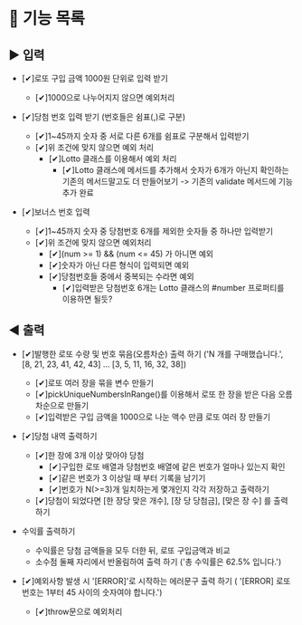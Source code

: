 # :memo: 기능 목록

## :arrow_forward: 입력

- [✔]로또 구입 금액 1000원 단위로 입력 받기

  - [✔]1000으로 나누어지지 않으면 예외처리

- [✔]당첨 번호 입력 받기 (번호들은 쉼표(,)로 구분)

  - [✔]1~45까지 숫자 중 서로 다른 6개를 쉼표로 구분해서 입력받기
  - [✔]위 조건에 맞지 않으면 예외 처리
    - [✔]Lotto 클래스를 이용해서 예외 처리
      - [✔]Lotto 클래스에 메서드를 추가해서 숫자가 6개가 아닌지 확인하는 기존의 메서드말고도 더 만들어보기 -> 기존의 validate 메서드에 기능 추가 완료

- [✔]보너스 번호 입력

  - [✔]1~45까지 숫자 중 당첨번호 6개를 제외한 숫자들 중 하나만 입력받기
  - [✔]위 조건에 맞지 않으면 예외처리
    - [✔](num >= 1) && (num <= 45) 가 아니면 예외
    - [✔]숫자가 아닌 다른 형식이 입력되면 예외
    - [✔]당첨번호들 중에서 중복되는 수라면 예외
      - [✔]입력받은 당첨번호 6개는 Lotto 클래스의 #number 프로퍼티를 이용하면 될듯?

## :arrow_backward: 출력

- [✔]발행한 로또 수량 및 번호 묶음(오름차순) 출력 하기 ('N 개를 구매했습니다.', [8, 21, 23, 41, 42, 43] ... [3, 5, 11, 16, 32, 38])

  - [✔]로또 여러 장을 묶을 변수 만들기
  - [✔]pickUniqueNumbersInRange()를 이용해서 로또 한 장을 받은 다음 오름차순으로 만들기
  - [✔]입력받은 구입 금액을 1000으로 나눈 액수 만큼 로또 여러 장 만들기

- [✔]당첨 내역 출력하기

  - [✔]한 장에 3개 이상 맞아야 당첨
    - [✔]구입한 로또 배열과 당첨번호 배열에 같은 번호가 얼마나 있는지 확인
    - [✔]같은 번호가 3 이상일 때 부터 기록을 남기기
    - [✔]번호가 N(>=3)개 일치하는게 몇개인지 각각 저장하고 출력하기
  - [✔]당첨이 되었다면 [한 장당 맞은 개수], [장 당 당첨금], [맞은 장 수] 를 출력하기

- 수익률 출력하기

  - 수익률은 당첨 금액들을 모두 더한 뒤, 로또 구입금액과 비교
  - 소수점 둘째 자리에서 반올림하여 출력 하기 ('총 수익률은 62.5% 입니다.')

- [✔]예외사항 발생 시 '[ERROR]'로 시작하는 에러문구 출력 하기 ( '[ERROR] 로또 번호는 1부터 45 사이의 숫자여야 합니다.')

  - [✔]throw문으로 예외처리
